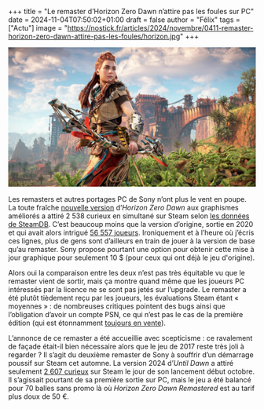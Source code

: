 
+++
title = "Le remaster d’Horizon Zero Dawn n’attire pas les foules sur PC"
date = 2024-11-04T07:50:02+01:00
draft = false
author = "Félix"
tags = ["Actu"]
image = "https://nostick.fr/articles/2024/novembre/0411-remaster-horizon-zero-dawn-attire-pas-les-foules/horizon.jpg"
+++

![Horizon Zero Dawn Remastered](horizon.jpg "") 

Les remasters et autres portages PC de Sony n’ont plus le vent en poupe. La toute fraîche [nouvelle version](https://store.steampowered.com/app/2561580/Horizon_Zero_Dawn_Remastered/) d’*Horizon Zero Dawn* aux graphismes améliorés a attiré 2 538 curieux en simultané sur Steam selon [les données de SteamDB](https://steamdb.info/app/2561580/charts/). C’est beaucoup moins que la version d’origine, sortie en 2020 et qui avait alors intrigué [56 557 joueurs](https://steamdb.info/app/1151640/charts/). Ironiquement et à l’heure où j’écris ces lignes, plus de gens sont d’ailleurs en train de jouer à la version de base qu’au remaster. Sony propose pourtant une option pour obtenir cette mise à jour graphique pour seulement 10 $ (pour ceux qui ont déjà le jeu d'origine).

Alors oui la comparaison entre les deux n’est pas très équitable vu que le remaster vient de sortir, mais ça montre quand même que les joueurs PC intéressés par la licence ne se sont pas jetés sur l’upgrade. Le remaster a été plutôt tièdement reçu par les joueurs, les évaluations Steam étant « moyennes » : de nombreuses critiques pointent des bugs ainsi que l’obligation d’avoir un compte PSN, ce qui n’est pas le cas de la première édition (qui est étonnamment [toujours en vente](https://store.steampowered.com/app/1151640/Horizon_Zero_Dawn_Complete_Edition/)).

L’annonce de ce remaster a été accueillie avec scepticisme : ce ravalement de façade était-il bien nécessaire alors que le jeu de 2017 reste très joli à regarder ? Il s’agit du deuxième remaster de Sony à souffrir d’un démarrage poussif sur Steam cet automne. La version 2024 d’*Until Dawn* a attiré seulement [2 607 curieux](https://nostick.fr/articles/2024/octobre/0810-remake-until-dawn-peine-a-trouver-son-public/) sur Steam le jour de son lancement début octobre. Il s’agissait pourtant de sa première sortie sur PC, mais le jeu a été balancé pour 70 balles sans promo là où *Horizon Zero Dawn Remastered* est au tarif plus doux de 50 €.

